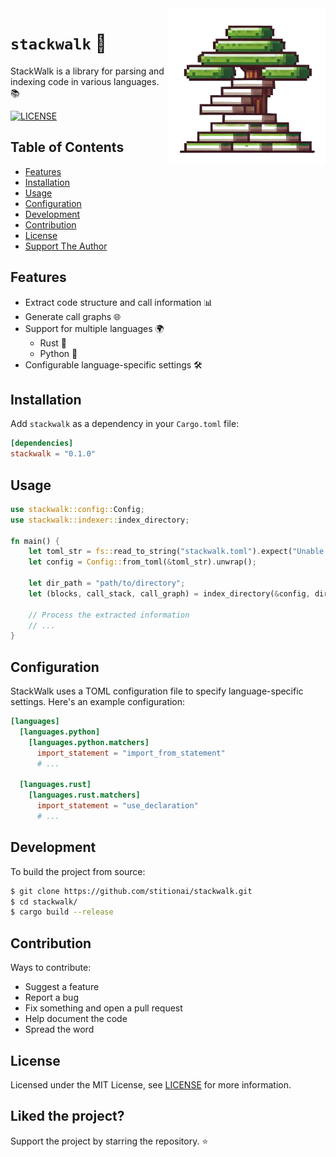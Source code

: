 <img src=".assets/stackwalk-logo.png" alt="stackwalk logo" width="250" align="right">

# `stackwalk` 🌟 

StackWalk is a library for parsing and indexing code in various languages. 📚

[![LICENSE](https://img.shields.io/github/license/stitionai/stackwalk.svg?cached)](https://github.com/stitionai/stackwalk/blob/master/LICENSE)

## Table of Contents

* [Features](#features)
* [Installation](#installation)
* [Usage](#usage)
* [Configuration](#configuration)
* [Development](#development)
* [Contribution](#contribution)
* [License](#license)
* [Support The Author](#liked-the-project)

## Features

- Extract code structure and call information 📊
- Generate call graphs 🌐 
- Support for multiple languages 🌍
  - Rust 🦀
  - Python 🐍
- Configurable language-specific settings 🛠️

## Installation

Add `stackwalk` as a dependency in your `Cargo.toml` file:

```toml
[dependencies]
stackwalk = "0.1.0"
```

## Usage

```rust
use stackwalk::config::Config;
use stackwalk::indexer::index_directory;

fn main() {
    let toml_str = fs::read_to_string("stackwalk.toml").expect("Unable to read file");
    let config = Config::from_toml(&toml_str).unwrap();

    let dir_path = "path/to/directory";
    let (blocks, call_stack, call_graph) = index_directory(&config, dir_path);

    // Process the extracted information
    // ...
}
```

## Configuration

StackWalk uses a TOML configuration file to specify language-specific settings. Here's an example configuration:

```toml
[languages]
  [languages.python]
    [languages.python.matchers]
      import_statement = "import_from_statement"
      # ...

  [languages.rust]
    [languages.rust.matchers]
      import_statement = "use_declaration"  
      # ...
```

## Development

To build the project from source:

```bash
$ git clone https://github.com/stitionai/stackwalk.git
$ cd stackwalk/
$ cargo build --release
```

## Contribution

Ways to contribute:
- Suggest a feature
- Report a bug
- Fix something and open a pull request
- Help document the code
- Spread the word

## License

Licensed under the MIT License, see <a href="https://github.com/stitionai/stackwalk/blob/master/LICENSE">LICENSE</a> for more information.

## Liked the project?

Support the project by starring the repository. ⭐
